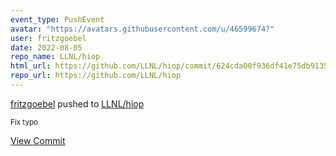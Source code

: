 ```yaml
---
event_type: PushEvent
avatar: "https://avatars.githubusercontent.com/u/46599674?"
user: fritzgoebel
date: 2022-08-05
repo_name: LLNL/hiop
html_url: https://github.com/LLNL/hiop/commit/624cda00f936df41e75db91358631dc686cd1a26
repo_url: https://github.com/LLNL/hiop
---
```


<a href='https://github.com/fritzgoebel' target='_blank'>fritzgoebel</a> pushed to <a href='https://github.com/LLNL/hiop' target='_blank'>LLNL/hiop</a>

<small>Fix typo</small>

<a href='https://github.com/LLNL/hiop/commit/624cda00f936df41e75db91358631dc686cd1a26' target='_blank'>View Commit</a>